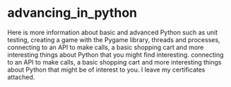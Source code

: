# advancing_in_python
Here is more information about basic and advanced Python such as unit testing, creating a game with the Pygame library, threads and processes, connecting to an API to make calls, a basic shopping cart and more interesting things about Python that you might find interesting.
connecting to an API to make calls, a basic shopping cart and more interesting things about Python that might be of interest to you.
I leave my certificates attached.
